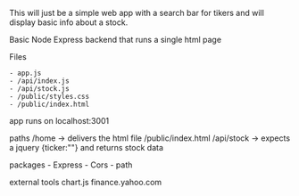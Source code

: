 This will just be a simple web app with a search bar for tikers and will display basic info about a stock. 

Basic Node Express backend that runs a single html page

Files

    - app.js
    - /api/index.js
    - /api/stock.js
    - /public/styles.css
    - /public/index.html

app runs on localhost:3001

paths
    /home -> delivers the html file /public/index.html
    /api/stock -> expects a jquery {ticker:""} and returns stock data 

packages
    - Express
    - Cors
    - path

external tools
    chart.js
    finance.yahoo.com